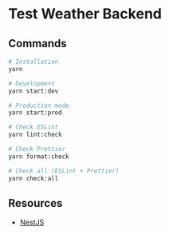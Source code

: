 # Test Weather Backend

## Commands

```bash
# Installation
yarn

# Development
yarn start:dev

# Production mode
yarn start:prod

# Check ESLint
yarn lint:check

# Check Prettier
yarn format:check

# Check all (ESLint + Prettier)
yarn check:all
```

## Resources

- [NestJS](https://docs.nestjs.com/)

